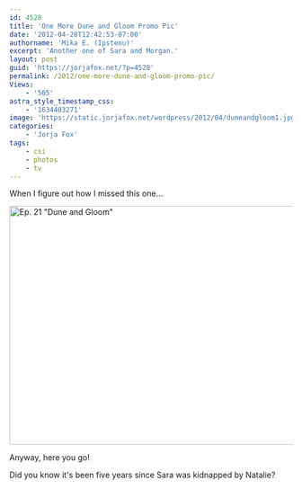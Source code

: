```yaml
---
id: 4528
title: 'One More Dune and Gloom Promo Pic'
date: '2012-04-20T12:42:53-07:00'
authorname: 'Mika E. (Ipstenu)'
excerpt: 'Another one of Sara and Morgan.'
layout: post
guid: 'https://jorjafox.net/?p=4528'
permalink: /2012/one-more-dune-and-gloom-promo-pic/
Views:
    - '505'
astra_style_timestamp_css:
    - '1634403271'
image: 'https://static.jorjafox.net/wordpress/2012/04/duneandgloom1.jpg'
categories:
    - 'Jorja Fox'
tags:
    - csi
    - photos
    - tv
---
```


When I figure out how I missed this one...

<a title="Ep. 21 " href="https://jorjafox.net/gallery/zp-core/full-image.php?a=tv%2Fcsi%2Fpub%2Fs12%2Fstills&amp;i=1220-duneandgloom003.jpg&amp;q=75&amp;wmk=!"><img class="aligncenter" src="https://jorjafox.net/gallery/zp-core/i.php?a=tv/csi/pub/s12/stills&amp;i=1220-duneandgloom003.jpg&amp;w=580&amp;h=425&amp;cw=&amp;ch=&amp;q=85&amp;wmk=!" alt="Ep. 21 &quot;Dune and Gloom&quot; " width="580" height="425" /></a>

Anyway, here you go!

Did you know it's been five years since Sara was kidnapped by Natalie?
